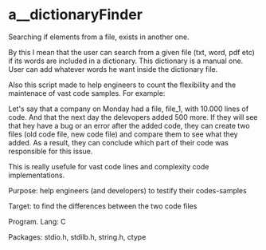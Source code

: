 # a__dictionaryFinder

Searching if elements from a file, exists in another one.

By this I mean that the user can search from a given file (txt, word, pdf etc) if its words are included in a dictionary.
This dictionary is a manual one. User can add whatever words he want inside the dictionary file.

Also this script made to help engineers to count the flexibility and the maintenace of vast code samples.
For example:

Let's say that a company on Monday had a file, file_1, with 10.000 lines of code. And that the next day the delevopers added 500 more.
If they will see that hey have a bug or an error after the added code, they can create two files (old code file, new code file) and compare them to see what they added. As a result, they can conclude which part of their code was responsible for this issue.

This is really usefule for vast code lines and complexity code implementations.

Purpose: help engineers (and developers) to testify their codes-samples

Target: to find the differences between the two code files

Program. Lang: C

Packages: stdio.h, stdilb.h, string.h, ctype
